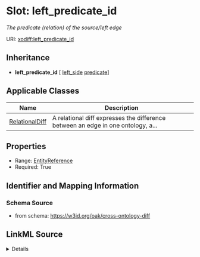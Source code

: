 # Slot: left_predicate_id
_The predicate (relation) of the source/left edge_


URI: [xodiff:left_predicate_id](https://w3id.org/oak/cross-ontology-diff/left_predicate_id)




## Inheritance

* **left_predicate_id** [ [left_side](left_side.md) [predicate](predicate.md)]





## Applicable Classes

| Name | Description |
| --- | --- |
[RelationalDiff](RelationalDiff.md) | A relational diff expresses the difference between an edge in one ontology, a...






## Properties

* Range: [EntityReference](EntityReference.md)
* Required: True








## Identifier and Mapping Information







### Schema Source


* from schema: https://w3id.org/oak/cross-ontology-diff




## LinkML Source

<details>
```yaml
name: left_predicate_id
description: The predicate (relation) of the source/left edge
from_schema: https://w3id.org/oak/cross-ontology-diff
rank: 1000
mixins:
- left_side
- predicate
alias: left_predicate_id
owner: RelationalDiff
domain_of:
- RelationalDiff
range: EntityReference
required: true

```
</details>